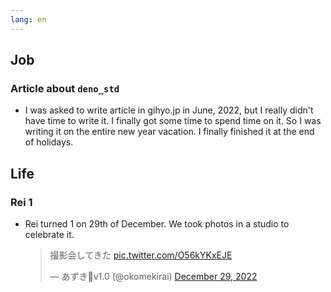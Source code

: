 ```yaml
---
lang: en
---
```


## Job

### Article about `deno_std`

- I was asked to write article in gihyo.jp in June, 2022, but I really didn't have time to write it. I finally got some time to spend time on it. So I was writing it on the entire new year vacation. I finally finished it at the end of holidays.

## Life

### Rei 1

- Rei turned 1 on 29th of December. We took photos in a studio to celebrate it.

  <blockquote class="twitter-tweet"><p lang="ja" dir="ltr">撮影会してきた <a href="https://t.co/O56kYKxEJE">pic.twitter.com/O56kYKxEJE</a></p>&mdash; あずき🦕v1.0 (@okomekirai) <a href="https://twitter.com/okomekirai/status/1608287032064745472?ref_src=twsrc%5Etfw">December 29, 2022</a></blockquote> <script async src="https://platform.twitter.com/widgets.js" charset="utf-8"></script>
